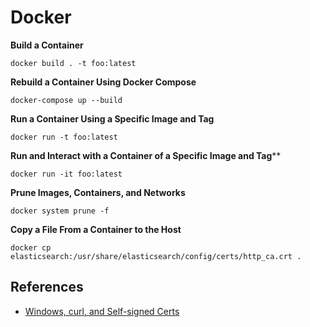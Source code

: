 # Docker

**Build a Container**
```
docker build . -t foo:latest
```

**Rebuild a Container Using Docker Compose**
```
docker-compose up --build
```

**Run a Container Using a Specific Image and Tag**
```
docker run -t foo:latest
```

**Run and Interact with a Container of a Specific Image and Tag****
```
docker run -it foo:latest
```

**Prune Images, Containers, and Networks**
```
docker system prune -f
```

**Copy a File From a Container to the Host**
```
docker cp elasticsearch:/usr/share/elasticsearch/config/certs/http_ca.crt .
```

## References
* [Windows, curl, and Self-signed Certs](https://www.phillipsj.net/posts/windows-curl-and-self-signed-certs/)
